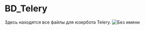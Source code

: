 # BD_Telery
Здесь находятся все файлы для юзербота Telery.
![Без имени](https://github.com/Blaing-7542/BD_Telery/assets/149149385/d8edaa59-d5f2-401c-a7bf-d015628c3d35)

